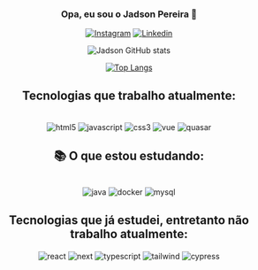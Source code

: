 <div align="center">

### Opa, eu sou o Jadson Pereira 👋



[![Instagram](https://img.shields.io/badge/Instagram-E4405F?style=for-the-badge&logo=instagram&logoColor=white)](http://https://www.instagram.com/p.jadsonn/)
[![Linkedin](https://img.shields.io/badge/LinkedIn-0077B5?style=for-the-badge&logo=linkedin&logoColor=white)](https://www.linkedin.com/in/jadson-pereira-a64421191/)




![Jadson GitHub stats](https://github-readme-stats.vercel.app/api?username=jadsow&show_icons=true&theme=dark)

[![Top Langs](https://github-readme-stats.vercel.app/api/top-langs/?username=jadsow&hide_progress=false&theme=dark)](https://github.com/anuraghazra/github-readme-stats)



## Tecnologias que trabalho atualmente:
   
 <div style="display: inline_block"><br/>
    <img align="center" src="https://img.shields.io/badge/HTML5-E34F26?style=for-the-badge&logo=html5&logoColor=white" alt="html5" />
    <img align="center" src="https://img.shields.io/badge/JavaScript-323330?style=for-the-badge&logo=javascript&logoColor=F7DF1E" alt="javascript" />
    <img align="center" src="https://img.shields.io/badge/CSS3-1572B6?style=for-the-badge&logo=css3&logoColor=white" alt="css3" />
    <img align="center" src="https://img.shields.io/badge/Vue.js-35495E?style=for-the-badge&logo=vue.js&logoColor=4FC08D" alt="vue" />
    <img align="center" src="https://img.shields.io/badge/Quasar-1976D2?style=for-the-badge&logo=quasar&logoColor=white" alt="quasar" />
    
</div>
    


   
## 📚 O que estou estudando:

<div style="display: inline_block"><br/>
<!--    <img align="center" src="https://img.shields.io/badge/Flutter-%2302569B.svg?style=for-the-badge&logo=Flutter&logoColor=white" alt="flutter" /> -->
<!--    <img align="center" src="https://img.shields.io/badge/dart-%230175C2.svg?style=for-the-badge&logo=dart&logoColor=white" alt="dart" /> -->
    <img align="center" src="https://img.shields.io/badge/java-%23ED8B00.svg?style=for-the-badge&logo=openjdk&logoColor=white" alt="java" />
<!--     <img align="center" src="https://img.shields.io/badge/.NET-5C2D91?style=for-the-badge&logo=.net&logoColor=white" alt=".net" /> -->
<!--     <img align="center" src="https://img.shields.io/badge/c%23-%23239120.svg?style=for-the-badge&logo=c-sharp&logoColor=white" alt="c#" /> -->
    
   <img align="center" src="https://img.shields.io/badge/docker-%230db7ed.svg?style=for-the-badge&logo=docker&logoColor=white" alt="docker" />
   <img align="center" src="https://img.shields.io/badge/mysql-%2300f.svg?style=for-the-badge&logo=mysql&logoColor=white" alt="mysql" />
   
   ## Tecnologias que já estudei, entretanto não trabalho atualmente:
   <img align="center" src="https://img.shields.io/badge/React-20232A?style=for-the-badge&logo=react&logoColor=61DAFB" alt="react" />
       <img align="center" src="https://img.shields.io/badge/Next-black?style=for-the-badge&logo=next.js&logoColor=white" alt="next" />
       <img align="center" src="https://img.shields.io/badge/typescript-%23007ACC.svg?style=for-the-badge&logo=typescript&logoColor=white" alt="typescript" />
       <img align="center" src="https://img.shields.io/badge/tailwindcss-%2338B2AC.svg?style=for-the-badge&logo=tailwind-css&logoColor=white" alt="tailwind" />
       <img align="center" src="https://img.shields.io/badge/-cypress-%23E5E5E5?style=for-the-badge&logo=cypress&logoColor=058a5e" alt="cypress" />
 </div>
    
    

    
